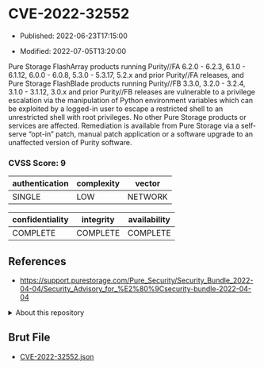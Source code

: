 # CVE-2022-32552

- Published: 2022-06-23T17:15:00

- Modified: 2022-07-05T13:20:00

Pure Storage FlashArray products running Purity//FA 6.2.0 - 6.2.3, 6.1.0 - 6.1.12, 6.0.0 - 6.0.8, 5.3.0 - 5.3.17, 5.2.x and prior Purity//FA releases, and Pure Storage FlashBlade products running Purity//FB 3.3.0, 3.2.0 - 3.2.4, 3.1.0 - 3.1.12, 3.0.x and prior Purity//FB releases are vulnerable to a privilege escalation via the manipulation of Python environment variables which can be exploited by a logged-in user to escape a restricted shell to an unrestricted shell with root privileges. No other Pure Storage products or services are affected. Remediation is available from Pure Storage via a self-serve “opt-in” patch, manual patch application or a software upgrade to an unaffected version of Purity software.

### CVSS Score: **9**

| authentication | complexity | vector |
| --- | --- | --- |
| SINGLE | LOW | NETWORK |

| confidentiality | integrity | availability |
| --- | --- | --- |
| COMPLETE | COMPLETE | COMPLETE |

## References

* https://support.purestorage.com/Pure_Security/Security_Bundle_2022-04-04/Security_Advisory_for_%E2%80%9Csecurity-bundle-2022-04-04

<details>
<summary>About this repository</summary> 

  This repository is part of the project [Live Hack CVE](https://github.com/Live-Hack-CVE). Main website can be found [www.live-hack.org](https://www.live-hack.org) 
  
  Made by [Sn0wAlice](https://github.com/Sn0wAlice) for the people that care about security and need to have a feed of the latest CVEs. Hope you enjoy it, don't forget to star the repo and follow me on [Twitter](https://twitter.com/Sn0wAlice) and [Github](https://github.com/Sn0wAlice). And that is my [personnal website](https://www.alice-snow.me/)

  - [Home Page](https://github.com/Live-Hack-CVE)
  - [Framework](https://github.com/Live-Hack-CVE/cve-framework)
  - [CVE database](https://github.com/Live-Hack-CVE/full_database)
  - [Changelog](https://github.com/Live-Hack-CVE/Changelog)
</details>

## Brut File

* [CVE-2022-32552.json](https://raw.githubusercontent.com/Live-Hack-CVE/full_database/main/cves/2022/CVE-2022-32552.json)

